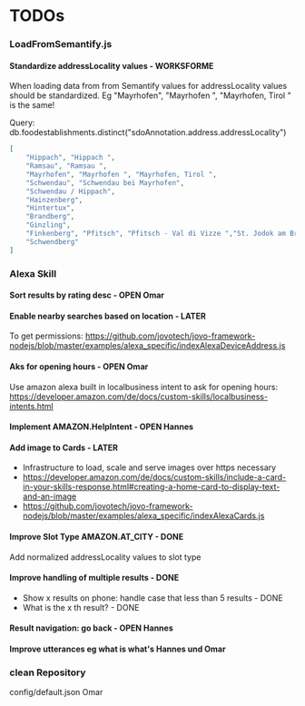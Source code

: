 # TODOs

### LoadFromSemantify.js

#### Standardize addressLocality values - WORKSFORME
When loading data from from Semantify values for addressLocality values should be standardized. Eg "Mayrhofen", "Mayrhofen ", "Mayrhofen, Tirol " is the same! 

Query: db.foodestablishments.distinct("sdoAnnotation.address.addressLocality")
```json
[
    "Hippach", "Hippach ", 
    "Ramsau", "Ramsau ", 
    "Mayrhofen", "Mayrhofen ", "Mayrhofen, Tirol ", 
    "Schwendau", "Schwendau bei Mayrhofen",
    "Schwendau / Hippach", 
    "Hainzenberg", 
    "Hintertux", 
    "Brandberg", 
    "Ginzling", 
    "Finkenberg", "Pfitsch", "Pfitsch - Val di Vizze ","St. Jodok am Brenner", 
    "Schwendberg"
]
```

### Alexa Skill

#### Sort results by rating desc - OPEN Omar

#### Enable nearby searches based on location - LATER
To get permissions:
https://github.com/jovotech/jovo-framework-nodejs/blob/master/examples/alexa_specific/indexAlexaDeviceAddress.js

#### Aks for opening hours - OPEN Omar
Use amazon alexa built in localbusiness intent to ask for opening hours:
https://developer.amazon.com/de/docs/custom-skills/localbusiness-intents.html

#### Implement AMAZON.HelpIntent - OPEN Hannes

#### Add image to Cards - LATER
- Infrastructure to load, scale and serve images over https necessary
- https://developer.amazon.com/de/docs/custom-skills/include-a-card-in-your-skills-response.html#creating-a-home-card-to-display-text-and-an-image
- https://github.com/jovotech/jovo-framework-nodejs/blob/master/examples/alexa_specific/indexAlexaCards.js

#### Improve Slot Type AMAZON.AT_CITY - DONE
Add normalized addressLocality values to slot type

#### Improve handling of multiple results - DONE
- Show x results on phone: handle case that less than 5 results - DONE
- What is the x th result? - DONE

#### Result navigation: go back - OPEN Hannes

#### Improve utterances eg what is what's Hannes und Omar

### clean Repository
config/default.json Omar
